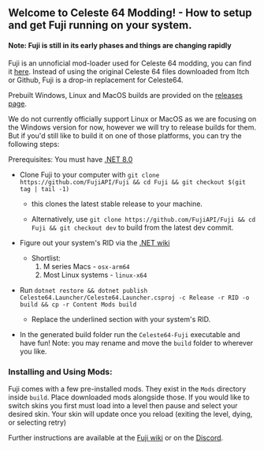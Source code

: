 ## Welcome to Celeste 64 Modding! - How to setup and get Fuji running on your system.
#### Note: Fuji is still in its early phases and things are changing rapidly

Fuji is an unnoficial mod-loader used for Celeste 64 modding, you can find it [here](https://github.com/FujiAPI/Fuji). Instead of using the original Celeste 64 files downloaded from Itch or Github, Fuji is a drop-in replacement for Celeste64.

Prebuilt Windows, Linux and MacOS builds are provided on the [releases page](https://github.com/FujiAPI/Fuji/releases).

We do not currently officially support Linux or MacOS as we are focusing on the Windows version for now, however we will try to release builds for them. But if you'd still like to build it on one of those platforms, you can try the following steps:

Prerequisites: You must have [.NET 8.0](https://dotnet.microsoft.com/en-us/download/dotnet/8.0)

- Clone Fuji to your computer with `git clone https://github.com/FujiAPI/Fuji && cd Fuji && git checkout $(git tag | tail -1)`
    - this clones the latest stable release to your machine.
 
    - Alternatively, use `git clone https://github.com/FujiAPI/Fuji && cd Fuji && git checkout dev` to build from the latest dev commit.

- Figure out your system's RID via the [.NET wiki](https://learn.microsoft.com/en-us/dotnet/core/rid-catalog#known-rids)
  - Shortlist:
    1. M series Macs - `osx-arm64`
    2. Most Linux systems - `linux-x64`

- Run `dotnet restore && dotnet publish Celeste64.Launcher/Celeste64.Launcher.csproj -c Release -r RID -o build && cp -r Content Mods build`
    - Replace the underlined section with your system's RID.

- In the generated build folder run the `Celeste64-Fuji` executable and have fun!
Note: you may rename and move the `build` folder to wherever you like.

### Installing and Using Mods:
Fuji comes with a few pre-installed mods. They exist in the `Mods` directory inside `build`. Place downloaded mods alongside those. If you would like to switch skins you first must load into a level then pause and select your desired skin. Your skin will update once you reload (exiting the level, dying, or selecting retry)

Further instructions are available at the [Fuji wiki](https://github.com/FujiAPI/Fuji/wiki) or on the [Discord](https://discord.gg/9NJcbSyuae).
